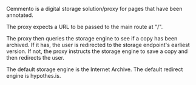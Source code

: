 Cemmento is a digital storage solution/proxy for pages that have been annotated.

The proxy expects a URL to be passed to the main route at "/".

The proxy then queries the storage engine to see if a copy has been archived. If it has, the user is redirected to the storage endpoint's earliest version. If not, the proxy instructs the storage engine to save a copy and then redirects the user.

The default storage engine is the Internet Archive. The default redirect engine is hypothes.is.